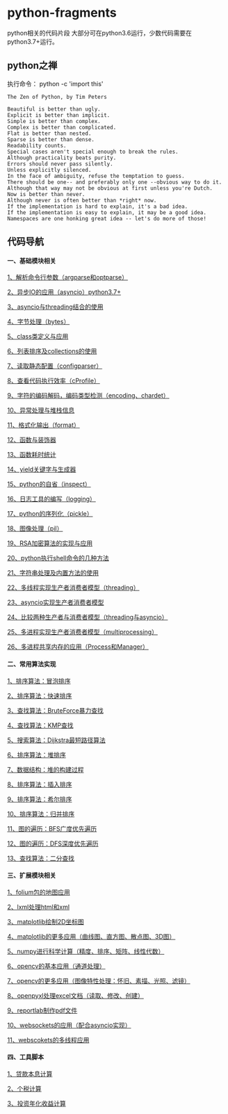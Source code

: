 # python-fragments

python相关的代码片段
大部分可在python3.6运行，少数代码需要在python3.7+运行。

## python之禅

执行命令： python -c 'import this'
```
The Zen of Python, by Tim Peters

Beautiful is better than ugly.
Explicit is better than implicit.
Simple is better than complex.
Complex is better than complicated.
Flat is better than nested.
Sparse is better than dense.
Readability counts.
Special cases aren't special enough to break the rules.
Although practicality beats purity.
Errors should never pass silently.
Unless explicitly silenced.
In the face of ambiguity, refuse the temptation to guess.
There should be one-- and preferably only one --obvious way to do it.
Although that way may not be obvious at first unless you're Dutch.
Now is better than never.
Although never is often better than *right* now.
If the implementation is hard to explain, it's a bad idea.
If the implementation is easy to explain, it may be a good idea.
Namespaces are one honking great idea -- let's do more of those!
```

## 代码导航

#### 一、基础模块相关

[1、解析命令行参数（argparse和optparse）](https://github.com/dictxwang/python-fragments/blob/main/basis/about_argparser.py)

[2、异步IO的应用（asyncio）python3.7+](https://github.com/dictxwang/python-fragments/blob/main/basis/about_asyncio.py)

[3、asyncio与threading结合的使用](https://github.com/dictxwang/python-fragments/blob/main/basis/about_asyncio_threading.py)

[4、字节处理（bytes）](https://github.com/dictxwang/python-fragments/blob/main/basis/about_bytes.py)

[5、class类定义与应用](https://github.com/dictxwang/python-fragments/blob/main/basis/about_class.py)

[6、列表排序及collections的使用](https://github.com/dictxwang/python-fragments/blob/main/basis/about_collection.py)

[7、读取静态配置（configparser）](https://github.com/dictxwang/python-fragments/blob/main/basis/about_config.py)

[8、查看代码执行效率（cProfile）](https://github.com/dictxwang/python-fragments/blob/main/basis/about_cprofile.py)

[9、字符的编码解码，编码类型检测（encoding、chardet）](https://github.com/dictxwang/python-fragments/blob/main/basis/about_encoding.py)

[10、异常处理与堆栈信息](https://github.com/dictxwang/python-fragments/blob/main/basis/about_exception.py)

[11、格式化输出（format）](https://github.com/dictxwang/python-fragments/blob/main/basis/about_format.py)

[12、函数与装饰器](https://github.com/dictxwang/python-fragments/blob/main/basis/about_function.py)

[13、函数耗时统计](https://github.com/dictxwang/python-fragments/blob/main/basis/about_function_cost.py)

[14、yield关键字与生成器](https://github.com/dictxwang/python-fragments/blob/main/basis/about_generator.py)

[15、python的自省（inspect）](https://github.com/dictxwang/python-fragments/blob/main/basis/about_inspect.py)

[16、日志工具的编写（logging）](https://github.com/dictxwang/python-fragments/blob/main/basis/about_logging.py)

[17、python的序列化（pickle）](https://github.com/dictxwang/python-fragments/blob/main/basis/about_pickle.py)

[18、图像处理（pil）](https://github.com/dictxwang/python-fragments/blob/main/basis/about_pil.py)

[19、RSA加密算法的实现与应用](https://github.com/dictxwang/python-fragments/blob/main/basis/about_rsa.py)

[20、python执行shell命令的几种方法](https://github.com/dictxwang/python-fragments/blob/main/basis/about_runshell.py)

[21、字符串处理及内置方法的使用](https://github.com/dictxwang/python-fragments/blob/main/basis/about_string.py)

[22、多线程实现生产者消费者模型（threading）](https://github.com/dictxwang/python-fragments/blob/main/basis/producer_consumer.py)

[23、asyncio实现生产者消费者模型](https://github.com/dictxwang/python-fragments/blob/main/basis/producer_consumer_asyncio.py)

[24、比较两种生产者与消费者模型（threading与asyncio）](https://github.com/dictxwang/python-fragments/blob/main/basis/producer_consumer_compare.py)

[25、多进程实现生产者消费者模型（multiprocessing）](https://github.com/dictxwang/python-fragments/blob/main/basis/producer_consumer_process.py)

[26、多进程共享内存的应用（Process和Manager）](https://github.com/dictxwang/python-fragments/blob/main/basis/producer_consumer_process_memery.py)

#### 二、常用算法实现

[1、排序算法：冒泡排序](https://github.com/dictxwang/python-fragments/blob/main/algorithm/about_bubble.py)

[2、排序算法：快速排序](https://github.com/dictxwang/python-fragments/blob/main/algorithm/about_quick_sort.py)

[3、查找算法：BruteForce暴力查找](https://github.com/dictxwang/python-fragments/blob/main/algorithm/about_search_bf.py)

[4、查找算法：KMP查找](https://github.com/dictxwang/python-fragments/blob/main/algorithm/about_search_kmp.py)

[5、搜索算法：Dijkstra最短路径算法](https://github.com/dictxwang/python-fragments/blob/main/algorithm/about_dijkstra.py)

[6、排序算法：堆排序](https://github.com/dictxwang/python-fragments/blob/main/algorithm/about_heap_sort.py)

[7、数据结构：堆的构建过程](https://github.com/dictxwang/python-fragments/blob/main/algorithm/about_make_heap.py)

[8、排序算法：插入排序](https://github.com/dictxwang/python-fragments/blob/main/algorithm/about_insertion_sort.py)

[9、排序算法：希尔排序](https://github.com/dictxwang/python-fragments/blob/main/algorithm/about_shell_sort.py)

[10、排序算法：归并排序](https://github.com/dictxwang/python-fragments/blob/main/algorithm/about_merge_sort.py)

[11、图的遍历：BFS广度优先遍历](https://github.com/dictxwang/python-fragments/blob/main/algorithm/about_bfs.py)

[12、图的遍历：DFS深度优先遍历](https://github.com/dictxwang/python-fragments/blob/main/algorithm/about_dfs.py)

[13、查找算法：二分查找](https://github.com/dictxwang/python-fragments/blob/main/algorithm/about_search_binary.py)

#### 三、扩展模块相关

[1、folium包的地图应用](https://github.com/dictxwang/python-fragments/blob/main/open_modules/about_folium.py)

[2、lxml处理html和xml](https://github.com/dictxwang/python-fragments/blob/main/open_modules/about_lxml.py)

[3、matplotlib绘制2D坐标图](https://github.com/dictxwang/python-fragments/blob/main/open_modules/about_matplotlib.py)

[4、matplotlib的更多应用（曲线图、直方图、散点图、3D图）](https://github.com/dictxwang/python-fragments/blob/main/open_modules/about_matplotlib_2.py)

[5、numpy进行科学计算（精度、排序、矩阵、线性代数）](https://github.com/dictxwang/python-fragments/blob/main/open_modules/about_numpy.py)

[6、opencv的基本应用（通道处理）](https://github.com/dictxwang/python-fragments/blob/main/open_modules/about_opencv.py)

[7、opencv的更多应用（图像特性处理：怀旧、素描、光照、滤镜）](https://github.com/dictxwang/python-fragments/blob/main/open_modules/about_opencv_02.py)

[8、openpyxl处理excel文档（读取、修改、创建）](https://github.com/dictxwang/python-fragments/blob/main/open_modules/about_openpyxl.py)

[9、reportlab制作pdf文件](https://github.com/dictxwang/python-fragments/blob/main/open_modules/about_reportlab.py)

[10、websockets的应用（配合asyncio实现）](https://github.com/dictxwang/python-fragments/blob/main/open_modules/about_websocket.py)

[11、webscokets的多线程应用](https://github.com/dictxwang/python-fragments/blob/main/open_modules/about_websocket_threading.py)

#### 四、工具脚本

[1、贷款本息计算](https://github.com/dictxwang/python-fragments/blob/main/short_tools/calculate_land.py)

[2、个税计算](https://github.com/dictxwang/python-fragments/blob/main/short_tools/calculate_tax_rate.py)

[3、投资年化收益计算](https://github.com/dictxwang/python-fragments/blob/main/short_tools/calculate_yearly_investment_return.py)